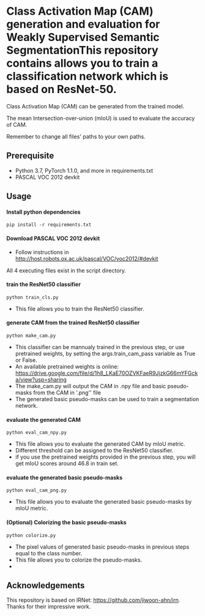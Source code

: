 # Class Activation Map (CAM) generation and evaluation for Weakly Supervised Semantic SegmentationThis repository contains allows you to train a classification network which is based on ResNet-50.
Class Activation Map (CAM) can be generated from the trained model.

The mean Intersection-over-union (mIoU) is used to evaluate the accuracy of CAM.

Remember to change all files' paths to your own paths.

## Prerequisite
* Python 3.7, PyTorch 1.1.0, and more in requirements.txt
* PASCAL VOC 2012 devkit

## Usage

#### Install python dependencies
```
pip install -r requirements.txt
```
#### Download PASCAL VOC 2012 devkit
* Follow instructions in http://host.robots.ox.ac.uk/pascal/VOC/voc2012/#devkit

All 4 executing files exist in the script directory.
#### train the ResNet50 classifier
```
python train_cls.py
```
* This file allows you to train the ResNet50 classifier.

#### generate CAM from the trained ResNet50 classifier  
```
python make_cam.py
```
* This classifier can be mannualy trained in the previous step, or use pretrained weights, by setting the args.train_cam_pass variable as True or False.
* An available pretrained weights is online: https://drive.google.com/file/d/1h8_LKaE70OZVKFaeR9JjzkG66mYFGcka/view?usp=sharing
* The make_cam.py will output the CAM in .npy file and basic pseudo-masks from the CAM in '.png'' file
* The generated basic pseudo-masks can be used to train a segmentation network.

#### evaluate the generated CAM 
```
python eval_cam_npy.py
```
* This file allows you to evaluate the generated CAM by mIoU metric.
* Different threshold can be assigned to the ResNet50 classifier.
* if you use the pretrained weights provided in the previous step, you will get mIoU scores around 46.8 in train set.

#### evaluate the generated basic pseudo-masks 
```
python eval_cam_png.py
```
* This file allows you to evaluate the generated basic pseudo-masks by mIoU metric.

#### (Optional) Colorizing the basic pseudo-masks
```
python colorize.py
```
* The pixel values of generated basic pseudo-masks in previous steps equal to the class number.
* This file allows you to colorize the pseudo-masks.
* 
## Acknowledgements

This repository is based on IRNet: https://github.com/jiwoon-ahn/irn. Thanks for their impressive work.
